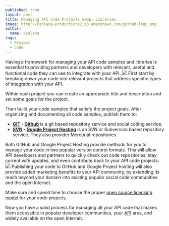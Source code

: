 ```yaml
---
published: true
layout: post
title: Managing API Code Projects &amp; Libraries
image: http://kinlane-productions2.s3.amazonaws.com/github-logo.png
author:
  name: kinlane
tags:
  - Project
  - Code
---
```

Having a framework for managing your API code samples and libraries is essential to providing partners and developers with relevant, useful and functional code they can use to integrate with your API. [![](https://kinlane-productions2.s3.amazonaws.com/github-logo.png)](https://github.com) First start by breaking down your code into relevant projects that address specific types of integration with your API.

Within each project you can create an appropriate title and description and set some goals for the project.

Then build your code samples that satisfy the project goals. After organizing and documenting all code samples, publish them to:

*   **[GIT](https://en.wikipedia.org/wiki/Git_\(software\)) - [Github](https://github.com/)** is a git based repository service and social coding service.
*   **[SVN](https://en.wikipedia.org/wiki/Apache_Subversion) - [Google Project Hosting](https://code.google.com/hosting/)** is an SVN or Subversion based repository service. They also provider Mercurial repositories.

Both GitHub and Google Project Hosting provide methods for you to manage your code in two popular version control formats. This will allow API developers and partners to quickly check out code repositories, stay current with updates, and even contribute back to your API code projects. [![](https://kinlane-productions2.s3.amazonaws.com/google-project-hosting/google-project-hosting.png)](https://code.google.com/hosting/) Publishing your code to GitHub and Google Project hosting will also provide added marketing benefits to your API community, by extending its reach beyond your domain into existing popular social code communities and the open Internet.

Make sure and spend time to choose the proper [open source licensing model](https://en.wikipedia.org/wiki/Open-source_license) for your code projects.

Now you have a solid process for managing all your API code that makes them accessible in popular developer communities, your [API](http://www.apievangelist.com/) area, and widely available on the open Internet.